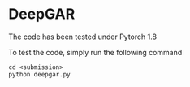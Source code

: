 # DeepGAR


The code has been tested under Pytorch 1.8

To test the code, simply run the following command  
```
cd <submission>
python deepgar.py
```
